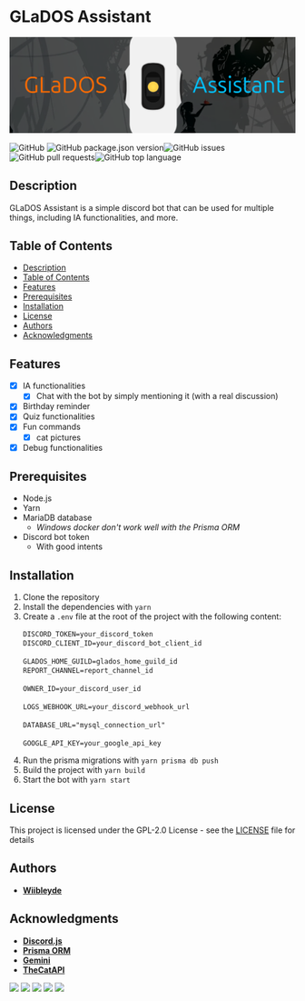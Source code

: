 # GLaDOS Assistant

![GLaDOS Banner](./glados-banner.png)

![GitHub](https://img.shields.io/github/license/wiibleyde/glados-assistant)
![GitHub package.json version](https://img.shields.io/github/package-json/v/wiibleyde/glados-assistant)![GitHub issues](https://img.shields.io/github/issues/wiibleyde/glados-assistant)
![GitHub pull requests](https://img.shields.io/github/issues-pr/wiibleyde/glados-assistant)![GitHub top language](https://img.shields.io/github/languages/top/wiibleyde/glados-assistant)

## Description

GLaDOS Assistant is a simple discord bot that can be used for multiple things, including IA functionalities, and more.

## Table of Contents
- [Description](#description)
- [Table of Contents](#table-of-contents)
- [Features](#features)
- [Prerequisites](#prerequisites)
- [Installation](#installation)
- [License](#license)
- [Authors](#authors)
- [Acknowledgments](#acknowledgments)

## Features

- [x] IA functionalities
    - [x] Chat with the bot by simply mentioning it (with a real discussion)
- [x] Birthday reminder
- [x] Quiz functionalities
- [x] Fun commands
    - [x] cat pictures
- [x] Debug functionalities

## Prerequisites

- Node.js
- Yarn
- MariaDB database
    - *Windows docker don't work well with the Prisma ORM*
- Discord bot token
    - With good intents

## Installation

1. Clone the repository
2. Install the dependencies with `yarn`
3. Create a `.env` file at the root of the project with the following content:
    ```env
    DISCORD_TOKEN=your_discord_token
    DISCORD_CLIENT_ID=your_discord_bot_client_id

    GLADOS_HOME_GUILD=glados_home_guild_id
    REPORT_CHANNEL=report_channel_id

    OWNER_ID=your_discord_user_id

    LOGS_WEBHOOK_URL=your_discord_webhook_url

    DATABASE_URL="mysql_connection_url"

    GOOGLE_API_KEY=your_google_api_key
    ```
4. Run the prisma migrations with `yarn prisma db push`
5. Build the project with `yarn build`
6. Start the bot with `yarn start`

## License

This project is licensed under the GPL-2.0 License - see the [LICENSE](LICENSE) file for details

## Authors

- [**Wiibleyde**](https://github.com/wiibleyde)

## Acknowledgments

- [**Discord.js**](https://discord.js.org/)
- [**Prisma ORM**](https://www.prisma.io/)
- [**Gemini**](https://gemini.google.com/)
- [**TheCatAPI**](https://thecatapi.com/)

![](https://forthebadge.com/images/badges/built-with-love.svg)
![](https://forthebadge.com/images/badges/made-with-typescript.svg)
![](https://forthebadge.com/images/badges/open-source.svg)
![](https://forthebadge.com/images/badges/uses-git.svg)
![](https://forthebadge.com/images/badges/uses-yarn.svg)